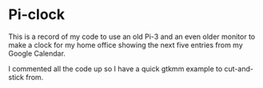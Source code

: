 # Pi-clock
This is a record of my code to use an old Pi-3 and an even older monitor
to make a clock for my home office showing the next five entries from my Google Calendar.

I commented all the code up so I have a quick gtkmm example to cut-and-stick from.
